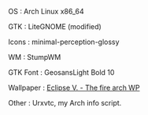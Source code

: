 OS
:  Arch Linux x86_64

GTK
:  LiteGNOME (modified)

Icons
:  minimal-perception-glossy

WM
:  StumpWM

GTK Font
:  GeosansLight Bold 10

Wallpaper
:  [Eclipse V. - The fire arch WP](http://realitydream.deviantart.com/art/Eclipse-V-The-fire-arch-WP-98567591)

Other
:  Urxvtc, my Arch info script.

